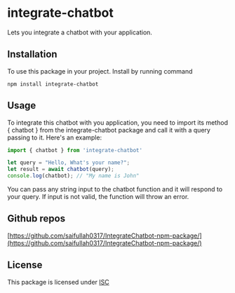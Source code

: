 # integrate-chatbot
Lets you integrate a chatbot with your application.
## Installation
To use this package in your project. Install by running command

`npm install integrate-chatbot`
## Usage
To integrate this chatbot with you application, you need to import its method { chatbot } from the integrate-chatbot package and call it with a query passing to it. Here's an example:
```javascript
import { chatbot } from 'integrate-chatbot'

let query = "Hello, What's your name?";
let result = await chatbot(query);
console.log(chatbot); // "My name is John"
```
You can pass any string input to the chatbot function and it will respond to your query. If input is not valid, the function will throw an error.
## Github repos
[https://github.com/saifullah0317/IntegrateChatbot-npm-package/](https://github.com/saifullah0317/IntegrateChatbot-npm-package/)
## License
This package is licensed under [ISC](https://opensource.org/license/isc-license-txt/)
